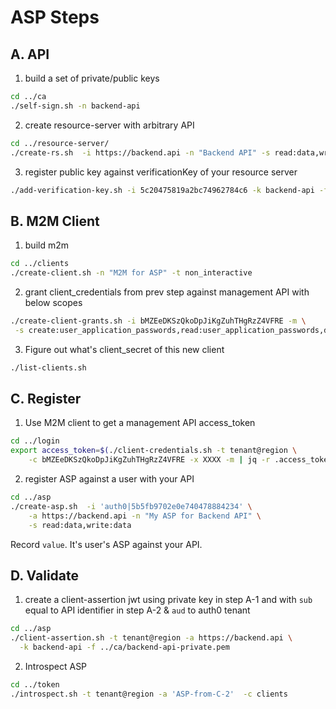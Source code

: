 ASP Steps
=========

A. API
------
1. build a set of private/public keys
```bash
cd ../ca
./self-sign.sh -n backend-api
```

2. create resource-server with arbitrary API
```bash
cd ../resource-server/
./create-rs.sh  -i https://backend.api -n "Backend API" -s read:data,write:data
```

3. register public key against verificationKey of your resource server 
```bash
./add-verification-key.sh -i 5c20475819a2bc74962784c6 -k backend-api -f ../ca/backend-api-public.pem
```

B. M2M Client
-------------
1. build m2m 
```bash
cd ../clients
./create-client.sh -n "M2M for ASP" -t non_interactive
```

2. grant client_credentials from prev step against management API with below scopes 
```bash
./create-client-grants.sh -i bMZEeDKSzQkoDpJiKgZuhTHgRzZ4VFRE -m \
 -s create:user_application_passwords,read:user_application_passwords,delete:user_application_passwords
```

3. Figure out what's client_secret of this new client
```bash
./list-clients.sh 
```

C. Register
-----------
1. Use M2M client to get a management API access_token

```bash
cd ../login
export access_token=$(./client-credentials.sh -t tenant@region \
    -c bMZEeDKSzQkoDpJiKgZuhTHgRzZ4VFRE -x XXXX -m | jq -r .access_token)
```

2. register ASP against a user with your API
```bash
cd ../asp
./create-asp.sh  -i 'auth0|5b5fb9702e0e740478884234' \
    -a https://backend.api -n "My ASP for Backend API" \
    -s read:data,write:data
```

Record `value`. It's user's ASP against your API.

D. Validate
-----------
1. create a client-assertion jwt using private key in step A-1 and with `sub` equal to API identifier in step A-2 & `aud` to auth0 tenant

```bash
cd ../asp
./client-assertion.sh -t tenant@region -a https://backend.api \
  -k backend-api -f ../ca/backend-api-private.pem
```

2. Introspect ASP 
```bash
cd ../token
./introspect.sh -t tenant@region -a 'ASP-from-C-2'  -c clients
```

